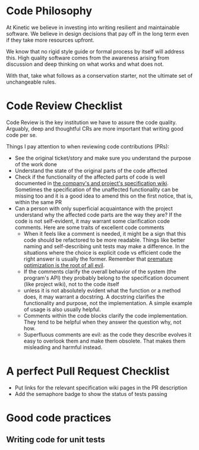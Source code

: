 # Code Philosophy

At Kinetic we believe in investing into writing resilient and maintainable software.
We believe in design decisions that pay off in the long term even if they take more resources upfront.

We know that no rigid style guide or formal process by itself will address this. High quality software comes from the awareness arising from discussion and deep thinking on what works and what does not.

With that, take what follows as a conservation starter, not the ultimate set of unchangeable rules.

# Code Review Checklist
Code Review is the key institution we have to assure the code quality.
Arguably, deep and thoughtful CRs are more important that writing good code per se.

Things I pay attention to when reviewing code contributions (PRs):

* See the original ticket/story and make sure you understand the purpose of the work done
* Understand the state of the original parts of the code affected
* Check if the functionality of the affected parts of code is well documented in [the company's and project's specification wiki](https://halogenmobile.atlassian.net/wiki/display/ALDOCONF). Sometimes the specification of the unaffected functionality can be missing too and it is a good idea to amend this on the first notice, that is, within the same PR
* Can a person with only superficial acquaintance with the project understand why the affected code parts are the way they are? If the code is not self-evident, it may warrant some clarification code comments. Here are some traits of excellent code comments
   - When it feels like a comment is needed, it might be a sign that this code should be refactored to be more readable. Things like better naming and self-describing unit tests may make a difference. In the situations where the choice is explicit code vs efficient code the right answer is usually the former. Remember that [premature optimization is the root of all evil](http://c2.com/cgi/wiki?PrematureOptimization).
   - If the comments clarify the overall behavior of the system  (the program's API) they probably belong to the specification document (like project wiki), not to the code itself
   - unless it is not absolutely evident what the function or a method does, it may warrant a docstring. A docstring clarifies the functionality and purpose, not the implementation. A simple example of usage is also usually helpful.  
   - Comments within the code blocks clarify the code implementation. They tend to be helpful when they answer the question why, not how.
   - Superfluous comments are evil: as the code they describe evolves it easy to overlook them and make them obsolete. That makes them misleading and harmful instead.

# A perfect Pull Request Checklist

* Put links for the relevant specification wiki pages in the PR description
* Add the semaphore badge to show the status of tests passing

# Good code practices

## Writing code for unit tests
